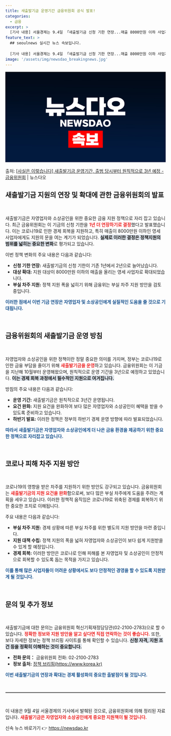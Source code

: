 ```yaml
---
title: 새출발기금 운영기간 금융위원회 공식 발표!
categories:
  - 금융
excerpt: >
  [기사 내용] 서울경제는 9.4일 「새출발기금 신청 기한 연장...매출 8000만원 이하 사업자로 대상 확대…
feature_text: >
  ## seoulnews 실시간 뉴스 속보입니다.

  [기사 내용] 서울경제는 9.4일 「새출발기금 신청 기한 연장...매출 8000만원 이하 사업자로 대상 확대…
image: '/assets/img/newsdao_breakingnews.jpg'
---
```


![뉴스다오 속보](/assets/img/newsdao_breakingnews.jpg)

<p>출처: <a href="https://newsdao.kr/1825" rel="dofollow">[사실은 이렇습니다] 새출발기금 운영기간, 출범 당시부터 원칙적으로 3년 예정 - 금융위원회</a> | 뉴스다오</p>

<h2 data-ke-size="size26">새출발기금 지원의 연장 및 확대에 관한 금융위원회의 발표</h2>

<p data-ke-size="size16">&nbsp;</p>

새출발기금은 자영업자와 소상공인을 위한 중요한 금융 지원 정책으로 자리 잡고 있습니다. 최근 금융위원회는 이 기금의 신청 기한을 <b><span style="color: #ee2323;">1년 더 연장하기로 결정</span></b>했다고 발표했습니다. 이는 코로나19로 인한 경제 회복을 지원하고, 특히 매출이 8000만원 이하인 영세 사업자에게도 지원의 문을 여는 계기가 되었습니다. <b><span style="background-color: #21538527;">실제로 이러한 결정은 정책지원의 범위를 넓히는 중요한 변화</span></b>로 평가되고 있습니다. 

이번 정책 변화의 주요 내용은 다음과 같습니다:

<ul>
  <li><b>신청 기한 연장:</b> 새출발기금의 신청 기한이 기존 1년에서 2년으로 늘어났습니다.</li>
  <li><b>대상 확대:</b> 지원 대상이 8000만원 이하의 매출을 올리는 영세 사업자로 확대되었습니다.</li>
  <li><b>부실 차주 지원:</b> 정책 지원 폭을 넓히기 위해 금융위는 부실 차주 지원 방안을 검토 중입니다.</li>
</ul>

<b><span style="color: #1a5490;">이러한 점에서 이번 기금 연장은 자영업자 및 소상공인에게 실질적인 도움을 줄 것으로 기대됩니다.</span></b> 

<p data-ke-size="size16">&nbsp;</p>

<h2 data-ke-size="size26">금융위원회의 새출발기금 운영 방침</h2>

<p data-ke-size="size16">&nbsp;</p>

자영업자와 소상공인을 위한 정책이란 정말 중요한 의미를 가지며, 정부는 코로나19로 인한 금융 부담을 줄이기 위해 <b><span style="color: #ee2323;">새출발기금을 운영</span></b>하고 있습니다. 금융위원회는 이 기금을 지난해 10월부터 운영해왔으며, 원칙적으로 운영 기간을 3년으로 예정하고 있었습니다. <b><span style="background-color: #21538527;">이는 경제 회복 과정에서 필수적인 지원으로 여겨집니다.</span></b>

방침의 주요 내용은 다음과 같습니다:

<ul>
  <li><b>운영 기간:</b> 새출발기금은 원칙적으로 3년간 운영됩니다.</li>
  <li><b>요건 완화:</b> 지원 요건을 완화하여 보다 많은 자영업자와 소상공인이 혜택을 받을 수 있도록 준비하고 있습니다.</li>
  <li><b>하반기 발표:</b> 이러한 정책은 정부의 하반기 경제 운영 방향에 따라 발표되었습니다.</li>
</ul>

<b><span style="color: #1a5490;">따라서 새출발기금은 자영업자와 소상공인에게 더 나은 금융 환경을 제공하기 위한 중요한 정책으로 자리잡고 있습니다.</span></b> 

<p data-ke-size="size16">&nbsp;</p>

<h2 data-ke-size="size26">코로나 피해 차주 지원 방안</h2>

<p data-ke-size="size16">&nbsp;</p>

코로나19의 영향을 받은 차주를 지원하기 위한 방안도 강구되고 있습니다. 금융위원회는 <b><span style="color: #ee2323;">새출발기금의 지원 요건을 완화</span></b>함으로써, 보다 많은 부실 차주에게 도움을 주려는 계획을 세우고 있습니다. 이러한 정책적 움직임은 코로나19로 위축된 경제를 회복하기 위한 중요한 조치로 이해됩니다. 

주요 내용은 다음과 같습니다:

<ul>
  <li><b>부실 차주 지원:</b> 경제 상황에 따른 부실 차주를 위한 별도의 지원 방안을 마련 중입니다.</li>
  <li><b>지원 대책 수립:</b> 정책 지원의 폭을 넓혀 자영업자와 소상공인이 보다 쉽게 지원받을 수 있게 할 예정입니다.</li>
  <li><b>경제 회복:</b> 이러한 방안은 코로나로 인해 피해를 본 자영업자 및 소상공인이 안정적으로 회복할 수 있도록 돕는 목적을 가지고 있습니다.</li>
</ul>

<b><span style="color: #1a5490;">이를 통해 많은 사업자들이 어려운 상황에서도 보다 안정적인 경영을 할 수 있도록 지원받게 될 것입니다.</span></b> 

<p data-ke-size="size16">&nbsp;</p>

<h2 data-ke-size="size26">문의 및 추가 정보</h2>

<p data-ke-size="size16">&nbsp;</p>

새출발기금에 대한 문의는 금융위원회 혁신기획재정담당관(02-2100-2783)으로 할 수 있습니다. <b><span style="color: #ee2323;">정확한 정보와 지원 방안을 알고 싶다면 직접 연락하는 것이 좋습니다.</span></b> 또한, 보다 자세한 정보는 정책 브리핑 사이트를 통해 확인할 수 있습니다. <b><span style="background-color: #21538527;">신청 자격, 지원 조건 등을 정확히 이해하는 것이 중요합니다.</span></b>

<ul>
  <li><b>전화 문의：</b> 금융위원회 전화: 02-2100-2783</li>
  <li><b>정보 출처:</b> <a href="https://https://www.korea.kr" target="_blank">정책 브리핑(https://www.korea.kr)</a></li>
</ul>

<b><span style="color: #1a5490;">이번 새출발기금의 연장과 확대는 경제 활성화의 중요한 출발점이 될 것입니다.</span></b> 

<p data-ke-size="size16">&nbsp;</p>

<hr style="border: 1px solid #aaa;">

<p data-ke-size="size16">&nbsp;</p>

이 내용은 9월 4일 서울경제의 기사에서 발췌된 것으로, 금융위원회에 의해 정리된 자료입니다. <b><span style="color: #ee2323;">새출발기금은 자영업자와 소상공인에게 중요한 지원책이 될 것입니다.</span></b>  

신속 뉴스 바로가기 👉 <a href="https://newsdao.kr" rel="dofollow">https://newsdao.kr</a>


